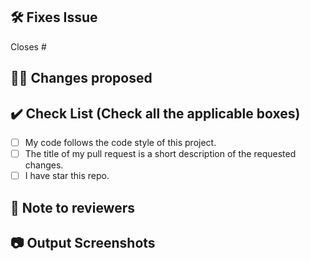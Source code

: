 <!-- Remove this section if not applicable -->

## 🛠️ Fixes Issue

Closes #
<!-- Example: Closes #31 -->

## 👨‍💻 Changes proposed

<!-- List all the proposed changes in your PR -->

## ✔️ Check List (Check all the applicable boxes) <!-- Follow the below conventions to check the box -->

<!-- Mark all the applicable boxes. To mark the box as done follow the following conventions -->
<!--
[x] - Correct; marked as done
[ ] - Not correct; marked as **not** done
-->

- [ ] My code follows the code style of this project.
- [ ] The title of my pull request is a short description of the requested changes.
- [ ] I have star this repo.

## 📄 Note to reviewers

<!-- Add notes to reviewers if applicable -->

## 📷 Output Screenshots
